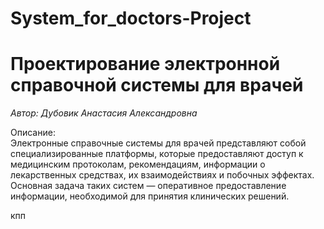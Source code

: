 # System_for_doctors-Project
# Проектирование электронной справочной системы для врачей  
_Автор: Дубовик Анастасия Александровна_
  
Описание:  
Электронные справочные системы для врачей представляют собой специализированные платформы, которые предоставляют доступ к медицинским протоколам, рекомендациям, информации о лекарственных средствах, их взаимодействиях и побочных эффектах. Основная задача таких систем — оперативное предоставление информации, необходимой для принятия клинических решений.  
  
кпп
